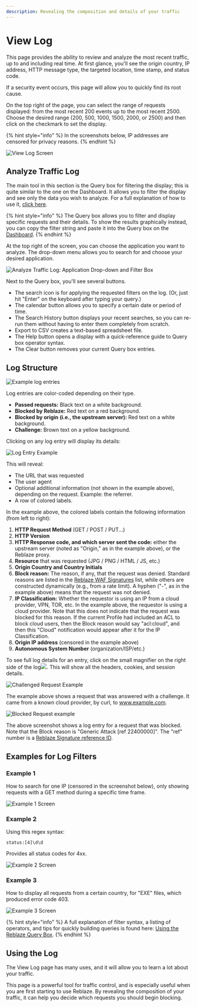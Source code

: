 ```yaml
---
description: Revealing the composition and details of your traffic
---
```


# View Log

This page provides the ability to review and analyze the most recent traffic, up to and including real time. At first glance, you'll see the origin country, IP address, HTTP message type, the targeted location, time stamp, and status code. 

If a security event occurs, this page will allow you to quickly find its root cause.

On the top right of the page, you can select the range of requests displayed: from the most recent 200 events up to the most recent 2500. Choose the desired range \(200, 500, 1000, 1500, 2000, or 2500\) and then click on the checkmark to set the display. 

{% hint style="info" %}
In the screenshots below, IP addresses are censored for privacy reasons. 
{% endhint %}

![ View Log Screen](../../.gitbook/assets/image%20%2883%29.png)

## Analyze Traffic Log

The main tool in this section is the Query box for filtering the display; this is quite similar to the one on the Dashboard. It allows you to filter the display and see only the data you wish to analyze. For a full explanation of how to use it, [click here](../../using-the-product/best-practices/reblaze-filter.md). 

{% hint style="info" %}
The Query box allows you to filter and display specific requests and their details. To show the results graphically instead, you can copy the filter string and paste it into the Query box on the [Dashboard](dashboard.md).
{% endhint %}

At the top right of the screen, you can choose the application you want to analyze. The drop-down menu allows you to search for and choose your desired application. 

![Analyze Traffic Log: Application Drop-down and Filter Box](https://lh5.googleusercontent.com/qyBHNl9vWfym1qQ2B4yWfjpXlPAH8xG3odpqFniO85aTbG2q3mq6bmKJR86j8nInpExtPWE19haS6Ph8kZSDucpwOFT8pcIhL8Q2wfwjDHlrdR_klTYU3k3BIyxaeLF33TbP9a3x)

Next to the Query box, you'll see several buttons. 

* The search icon is for applying the requested filters on the log. \(Or, just hit "Enter" on the keyboard after typing your query.\)
* The calendar button allows you to specify a certain date or period of time.
* The Search History button displays your recent searches, so you can re-run them without having to enter them completely from scratch.
* Export to CSV creates a text-based spreadsheet file.
* The Help button opens a display with a quick-reference guide to Query box operator syntax.
* The Clear button removes your current Query box entries.

## Log Structure

![Example log entries](../../.gitbook/assets/three-log-entries.png)

Log entries are color-coded depending on their type.

* **Passed requests:** Black text on a white background.
* **Blocked by Reblaze:** Red text on a red background.
* **Blocked by origin** **\(i.e., the upstream server\):** Red text on a white background.
* **Challenge:** Brown text on a yellow background.

Clicking on any log entry will display its details: 

![Log Entry Example](../../.gitbook/assets/image%20%2828%29.png)

This will reveal:

* The URL that was requested
* The user agent
* Optional additional information \(not shown in the example above\), depending on the request. Example: the referrer.
* A row of colored labels.

In the example above, the colored labels contain the following information \(from left to right\):

1. **HTTP Request Method** \(GET / POST / PUT...\)
2. **HTTP Version**
3. **HTTP Response code, and which server sent the code:** either the upstream server \(noted as "Origin," as in the example above\), or the Reblaze proxy.
4. **Resource** that was requested \(JPG / PNG / HTML / JS, etc.\)
5. **Origin Country and Country Initials**
6. **Block reason:** The reason, if any, that the request was denied. Standard reasons are listed in the [Reblaze WAF Signatures](../../reference-information-1/reblaze-signatures.md) list, while others are constructed dynamically \(e.g., from a rate limit\). A hyphen \("-", as in the example above\) means that the request was not denied. 
7. **IP Classification:** Whether the requestor is using an IP from a cloud provider, VPN, TOR, etc. In the example above, the requestor is using a cloud provider. Note that this does not indicate that the request was blocked for this reason. If the current Profile had included an ACL to block cloud users, then the Block reason would say "acl:cloud", and then this "Cloud" notification would appear after it for the IP Classification.
8. **Origin IP address** \(censored in the example above\)
9. **Autonomous System Number** \(organization/ISP/etc.\)

To see full log details for an entry, click on the small magnifier on the right side of the log![](https://lh3.googleusercontent.com/tzO0G5inRW4J8sB9dkE3gKj_d6iv317KwGLKwIStN1AjjzDykJYL4RPsBZQB2xOwGGRjMlsCClGTH51z3Nv6SPGFrXr39uDM-Ixy79se7ekBiRagc1Jj42OQKro9LEKvT2de3YBb). This will show all the headers, cookies, and session details. 

![Challenged Request Example](../../.gitbook/assets/image%20%2816%29.png)

The example above shows a request that was answered with a challenge. It came from a known cloud provider, by curl, to www.example.com.  

![Blocked Request example](../../.gitbook/assets/blocked-request.png)

The above screenshot shows a log entry for a request that was blocked. Note that the Block reason is "Generic Attack \[ref 22400000\]". The "ref" number is a [Reblaze Signature reference ID](../../reference-information-1/reblaze-signatures.md). 

## Examples for Log Filters

### **Example 1**

How to search for one IP \(censored in the screenshot below\), only showing requests with a GET method during a specific time frame.

![Example 1 Screen](../../.gitbook/assets/image%20%28105%29.png)

### **Example 2**

Using this regex syntax: 

`status:[4]\d\d`

Provides all status codes for 4xx. 

![Example 2 Screen](../../.gitbook/assets/image%20%2856%29.png)

### **Example 3**

How to display all requests from a certain country, for "EXE" files, which produced error code 403. 

![Example 3 Screen](../../.gitbook/assets/image%20%2853%29.png)

{% hint style="info" %}
A full explanation of filter syntax, a listing of operators, and tips for quickly building queries is found here: [Using the Reblaze Query Box](../../using-the-product/best-practices/reblaze-filter.md). 
{% endhint %}

## Using the Log

The View Log page has many uses, and it will allow you to learn a lot about your traffic. 

This page is a powerful tool for traffic control, and is especially useful when you are first starting to use Reblaze. By revealing the composition of your traffic, it can help you decide which requests you should begin blocking.

